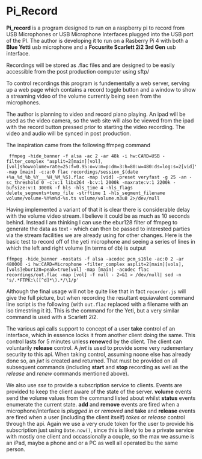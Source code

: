 # Pi_Record

**Pi_record** is a program designed to run on a raspberry pi to record from USB Microphones or USB Microphone Interfaces plugged into the USB port of the PI.  The author is developing it to run on a Rasberry Pi 4 with both a **Blue Yetti** usb microphone and a **Focusrite Scarlett 2i2 3rd Gen** usb interface.

Recordings will be stored as .flac files and are designed to be easily accessible from the post production computer using sftp/

To control recordings this program is fundementally a web server, serving up a web page which contains a record toggle button and a window to show a streaming video of the volume currently being seen from the microphones.

The author is planning to video and record piano playing.  An ipad will be used as the video camera, so the web site will also be viewed from the ipad with the record button pressed prior to starting the video recording.  The video and audio will be synced in post production.

The inspiration came from the following ffmpeg command

```
 ffmpeg -hide_banner -f alsa -ac 2 -ar 48k -i hw:CARD=USB -filter_complex "asplit=2[main][vol],[vol]showvolume=rate=25:f=0.95:o=v:m=p:dm=3:h=80:w=480:ds=log:s=2[vid]" -map [main] -c:a:0 flac recordings/session_$(date +%a_%d_%b_%Y___%H_%M_%S).flac -map [vid] -preset veryfast -g 25 -an -sc_threshold 0 -c:v:1 libx264 -b:v:1 2000k -maxrate:v:1 2200k -bufsize:v:1 3000k -f hls -hls_time 4 -hls_flags delete_segments+temp_file -strftime 1 -hls_segment_filename volume/volume-%Y%m%d-%s.ts volume/volume.m3u8 2>/dev/null

```
Having implemented a variant of that it is clear there is considerable delay with the volume video stream.  I believe it could be as much as 10 seconds behind.  Instead I am thinking I can use the ebur128 filter of ffmpeg to generate the data as text - which can then be passed to interested parties via the stream facilities we are already using for other changes.  Here is the basic test to record off of the yeti microphone and seeing a series of lines in which the left and right volume (in terms of db) is output

```
ffmpeg -hide_banner -nostats -f alsa -acodec pcm_s16le -ac:0 2 -ar 480000 -i hw:CARD=Microphone -filter_complex asplit=2[main][vols],[vols]ebur128=peak=true[vol] -map [main] -acodec flac recordings/out.flac -map [vol] -f null - 2>&1 > /dev/null| sed -n 's/.*FTPK:\([^d]*\).*/\1/p'
```

Although the final usage will not be quite like that in fact `recorder.js` will give the full picture, but when recording the resultant equiavalent
command line script is the following (with `out.flac` replaced with a filename with an iso timestring it it).  This is the command for the 
Yeti, but a very similar command is used with a Scarlett 2i2.  

The various api calls
support to concept of a user **take** control of an interface, which in essence locks it from another client doing the same.  This control lasts for 5 minutes unless **renew**ed by the client.  The client can voluntarily **release** control.  A *jwt* is used to provide some very rudementary security to this api.  When taking control, assuming noone else has already done so, an *jwt* is created and returned.  That must be provided on all subsequent commands (including **start** and **stop** recording as well as the *release* and *renew* commands mentioned above).

We also use *sse* to provide a subscription service to clients.  Events are provided to keep the client aware of the state of the server. **volume** events send the volume values from the command listed about whilst  **status** events enumerate the current state. **add** and **remove** events are fired when a microphone/interface is *plugged in* or *removed* and **take** and **release** events are fired when a user (including the client itself) *takes* or *release* control through the api.  Again we use a very crude token for the user to provide his subscription just using `Date.now()`, since this is likely to be a private service with mostly one client and occassionally a couple, so the max we assume is an iPad, maybe a phone and or a PC as well all operated bu the same person.

